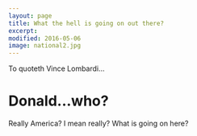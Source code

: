 ```yaml
---
layout: page
title: What the hell is going on out there?
excerpt:
modified: 2016-05-06
image: national2.jpg
---
```


To quoteth Vince Lombardi...

# Donald...who?

Really America? I mean really? What is going on here?


